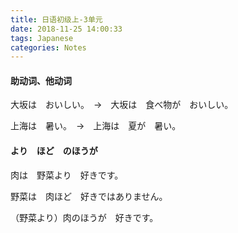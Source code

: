 ```yaml
---
title: 日语初级上-3单元
date: 2018-11-25 14:00:33
tags: Japanese
categories: Notes
---
```


#### 助动词、他动词

大坂は　おいしい。　→　大坂は　食べ物が　おいしい。

上海は　暑い。　→　上海は　夏が　暑い。

#### より　ほど　のほうが

肉は　野菜より　好きです。

野菜は　肉ほど　好きではありません。

（野菜より）肉のほうが　好きです。